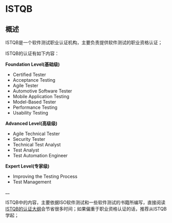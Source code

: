 # ISTQB

## 概述

ISTQB是一个软件测试职业认证机构，主要负责提供软件测试的职业资格认证；

ISTQB的认证有如下内容：

**Foundation Level\(基础级\)**

* Certified Tester
* Acceptance Testing
* Agile Tester
* Automotive Software Tester
* Mobile Application Testing
* Model-Based Tester
* Performance Testing
* Usability Testing

**Advanced Level\(高级级\)**

* Agile Technical Tester
* Security Tester
* Technical Test Analyst
* Test Analyst
* Test Automation Engineer

**Expert Level\(专家级\)**

* Improving the Testing Process
* Test Management

\_\_

ISTQB中的内容，主要依据ISO软件测试和一些软件测试的书籍所编写，直接阅读[ISTQB的认证大纲](https://www.istqb.org/downloads.html)会节省很多时间；如果偏重于职业资格认证的话，推荐从ISTQB学起；

